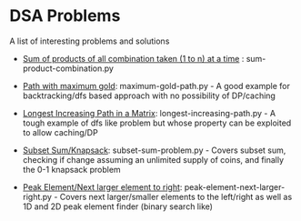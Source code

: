 # DSA Problems
A list of interesting problems and solutions

* [Sum of products of all combination taken (1 to n) at a time](https://www.geeksforgeeks.org/sum-products-combination-taken-1-n-time/) : sum-product-combination.py


* [Path with maximum gold](https://leetcode.com/problems/path-with-maximum-gold/): maximum-gold-path.py - A good example for backtracking/dfs based approach with no possibility of DP/caching

* [Longest Increasing Path in a Matrix](https://leetcode.com/problems/longest-increasing-path-in-a-matrix): longest-increasing-path.py - A tough example of dfs like problem but whose property can be exploited to allow caching/DP

* [Subset Sum/Knapsack](https://www.geeksforgeeks.org/subset-sum-problem-dp-25/): subset-sum-problem.py - Covers subset sum, checking if change assuming an unlimited supply of coins, and finally the 0-1 knapsack problem

* [Peak Element/Next larger element to right](https://www.geeksforgeeks.org/find-a-peak-in-a-given-array/): peak-element-next-larger-right.py - Covers next larger/smaller elements to the left/right as well as 1D and 2D peak element finder (binary search like)
